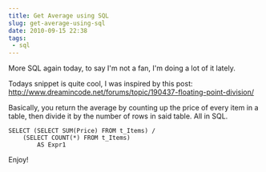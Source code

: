 ```yaml
---
title: Get Average using SQL
slug: get-average-using-sql
date: 2010-09-15 22:38
tags: 
 - sql
---
```

More SQL again today, to say I'm not a fan, I'm doing a lot of it lately.

Todays snippet is quite cool, I was inspired by this post:
http://www.dreamincode.net/forums/topic/190437-floating-point-division/

Basically, you return the average by counting up the price of every item in a table, then divide it by the number of rows in said table. All in SQL.

    SELECT (SELECT SUM(Price) FROM t_Items) /
        (SELECT COUNT(*) FROM t_Items)
            AS Expr1

Enjoy!